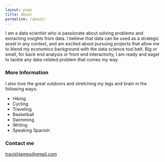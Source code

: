 ```yaml
---
layout: page
title: About
permalink: /about/
---
```


I am a data scientist who is passionate about solving problems and extracting insights from data. I believe that data can be used as a strategic asset in any context, and am excited about pursuing projects that allow me to blend my economics background with the data science tool belt. Big or small, for back end analysis or front end interactivity, I am ready and eager to tackle any data-related problem that comes my way.

### More Information

I also love the great outdoors and stretching my legs and brain in the following ways:

* Hiking
* Cycling
* Traveling
* Basketball
* Swimming
* Writing
* Speaking Spanish

### Contact me

[travishjames@gmail.com](mailto:travishjames@gmail.com)
